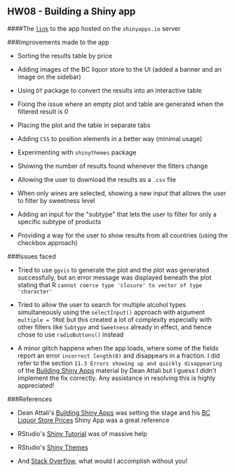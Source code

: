 ## HW08 - Building a Shiny app

####The [`link`](https://gokulraj-ece.shinyapps.io/bcls/) to the app hosted on the `shinyapps.io` server

###Improvements made to the app

- Sorting the results table by price

- Adding images of the BC liquor store to the UI (added a banner and an image on the sidebar)

- Using `DT` package to convert the results into an interactive table

- Fixing the issue where an empty plot and table are generated when the filtered result is 0

- Placing the plot and the table in separate tabs

- Adding `CSS` to position elements in a better way (minimal usage)

- Experimenting with `shinythemes` package

- Showing the number of results found whenever the filters change

- Allowing the user to download the results as a `.csv` file

- When only wines are selected, showing a new input that allows the user to filter by sweetness level

- Adding an input for the "subtype" that lets the user to filter for only a specific subtype of products

- Providing a way for the user to show results from all countries (using the checkbox approach)

###Issues faced

- Tried to use `ggvis` to generate the plot and the plot was generated successfully, but an error message was displayed beneath the plot stating that R `cannot coerce type 'closure' to vector of type 'character'`

- Tried to allow the user to search for multiple alcohol types simultaneously using the `selectInput()` approach with argument `multiple = TRUE` but this created a lot of complexity especially with other filters like `Subtype` and `Sweetness` already in effect, and hence chose to use `radioButtons()` instead

- A minor glitch happens when the app loads, where some of the fields report an error `incorrect length(0)` and disappears in a fraction. I did refer to the section `11.3 Errors showing up and quickly disappearing` of the [Building Shiny Apps](http://stat545.com/shiny01_activity.html) material by Dean Attali but I guess I didn't implement the fix correctly. Any assistance in resolving this is highly appreciated!

###References

- Dean Attali's [Building Shiny Apps](http://stat545.com/shiny01_activity.html) was setting the stage and his [BC Liquor Store Prices](https://daattali.com/shiny/bcl/) Shiny App was a great reference

- RStudio's [Shiny Tutorial](http://shiny.rstudio.com/tutorial/) was of massive help

- RStudio's [Shiny Themes](http://rstudio.github.io/shinythemes/)

- And [Stack Overflow](http://stackoverflow.com/), what would I accomplish without you!
